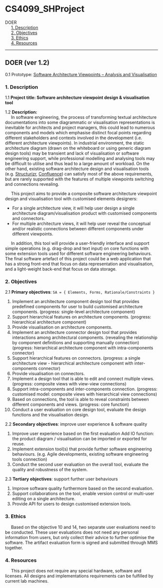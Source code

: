 # CS4099_SHProject

DOER  
&nbsp;&nbsp;&nbsp;&nbsp;&nbsp;[1. Description](#1-description)  
&nbsp;&nbsp;&nbsp;&nbsp;&nbsp;[2. Objectives](#2-objectives)  
&nbsp;&nbsp;&nbsp;&nbsp;&nbsp;[3. Ethics](#3-ethics)  
&nbsp;&nbsp;&nbsp;&nbsp;&nbsp;[4. Resources](#4-resources)

---

## DOER (ver 1.2)

0.1 Prototype: [Software Architecture Viewpoints – Analysis and Visualisation](https://blogs.cs.st-andrews.ac.uk/studentprojects/2019/02/28/software-architecture-viewpoints-analysis-and-visualisation/)  

### 1. Description

1.1 __Project title: Software architecture viewpoint design & visualisation tool__

1.2 __Description:__  
&nbsp;&nbsp;&nbsp;&nbsp;&nbsp;In software engineering, the process of transforming textual architecture documentations into some diagrammatic or visualisation representations is inevitable for architects and project managers, this could lead to numerous components and models which emphasise distinct focal points regarding different stakeholders and contexts involved in the development (i.e. different architecture viewpoints). In industrial environment, the static architecture diagram (drawn on the whiteboard or using generic diagram design tools) may be transient and lack of visualisation or software engineering support, while professional modelling and analysing tools may be difficult to utilise and thus lead to a large amount of workload. On the other hand, existing software architecture design and visualisation tools (e.g. [Structurizr](http://structurizr.com), [Confluence](https://www.atlassian.com/software/confluence)) can satisfy most of the above requirements, but are rarely supported with the features of multiple viewpoints switching and connections revealing.  

&nbsp;&nbsp;&nbsp;&nbsp;&nbsp;This project aims to provide a composite software architecture viewpoint design and visualisation tool with customised elements designers:  
- For a single architecture view, it will help user design a single architecture diagram/visualisation product with customised components and connectors.  
- For multiple architecture views, it will help user reveal the conceptual and/or realistic connections between different components under different viewpoints.  

&nbsp;&nbsp;&nbsp;&nbsp;&nbsp;In addition, this tool will provide a user-friendly interface and support simple operations (e.g. drag-drop and text input) on core functions with some extension tools used for different software engineering behaviours. The final software artefact of this project could be a web application that has a strong front-end that focus on data representation and visualisation, and a light-weight back-end that focus on data storage.


### 2. Objectives

2.1 __Primary objectives__: `SA = { Elements, Forms, Rationale/Constraints }`  
1. Implement an architecture component design tool that provides predefined components for user to build customised architecture components. (progress: single-level architecture component)
2. Support hierarchical features on architecture components. (progress: hierarchical architecture component)
3. Provide visualisation on architecture components.
4. Implement an architecture connector design tool that provides interactions among architectural components. (revealing the relationship by component definitions and supporting manually connection) (progress: hierarchical architecture component with intra-components connector)
5. Support hierarchical features on connectors. (progress: a single architecture view - hierarchical architecture component with inter-components connector)
6. Provide visualisation on connectors.
7. Implement a design tool that is able to edit and connect multiple views. (progress: composite views with view-view connections)
8. Support intra-components and inter-components connection. (progress: customised model: composite views with hierarchical view connections)
9. Based on connections, the tool is able to reveal constraints between different components and views. (progress: core function)
10. Conduct a user evaluation on core design tool, evaluate the design functions and the visualisation design.

2.2 __Secondary objectives__: improve user experience & software quality  
1. Improve user experience based on the first evaluation
Add IO function: the product diagram / visualisation can be imported or exported for reuse.
2. Implement extension tool(s) that provide further software engineering behaviours. (e.g. Agile developments, existing software engineering tools connection)
3. Conduct the second user evaluation on the overall tool, evaluate the quality and robustness of the system.

2.3 __Tertiary objectives__: support further user behaviours
1. Improve software quality furthermore based on the second evaluation.
2. Support collaborations on the tool, enable version control or multi-user editing on a single architecture.
3. Provide API for users to design customised extension tools.

### 3. Ethics
&nbsp;&nbsp;&nbsp;&nbsp;&nbsp;Based on the objective 10 and 14, two separate user evaluations need to be conducted. These user evaluations does not need any personal information from users, but only collect their advice to further optimise the software. The artifact evaluation form is signed and submitted through MMS together.

### 4. Resources
&nbsp;&nbsp;&nbsp;&nbsp;&nbsp;This project does not require any special hardware, software and licenses. All designs and implementations requirements can be fulfilled by current lab machines.